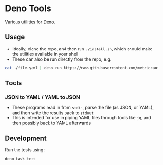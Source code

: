 # Deno Tools

Various utilities for [Deno](https://deno.land/).

## Usage

- Ideally, clone the repo, and then run `./install.sh`, which should make the
  utilities available in your shell
- These can also be run directly from the repo, e.g.

```bash
cat ./file.yaml | deno run https://raw.githubusercontent.com/metriccaution/deno-tools/main/yaml-to-json.ts | jq ".id"
```

## Tools

### JSON to YAML / YAML to JSON

- These programs read in from `stdin`, parse the file (as JSON, or YAML), and
  then write the results back to `stdout`
- This is intended for use in piping YAML files through tools like `jq`, and
  then possibly back to YAML afterwards

## Development

Run the tests using:

```bash
deno task test
```
